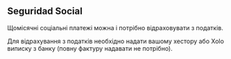 ## Seguridad Social

Щомісячні соціальні платежі можна і потрібно відраховувати з податків.

Для відрахування з податків необхідно надати вашому хестору або Xolo виписку з банку (повну фактуру надавати не
потрібно).
